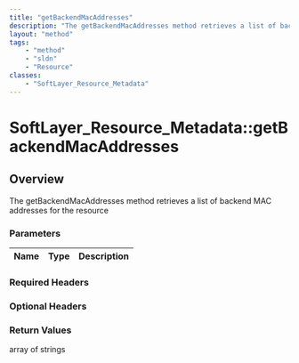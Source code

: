 ```yaml
---
title: "getBackendMacAddresses"
description: "The getBackendMacAddresses method retrieves a list of backend MAC addresses for the resource"
layout: "method"
tags:
    - "method"
    - "sldn"
    - "Resource"
classes:
    - "SoftLayer_Resource_Metadata"
---
```

# SoftLayer_Resource_Metadata::getBackendMacAddresses
## Overview 
The getBackendMacAddresses method retrieves a list of backend MAC addresses for the resource

### Parameters 
|Name | Type | Description |
| --- | --- | --- |


### Required Headers

### Optional Headers

### Return Values
array of strings

